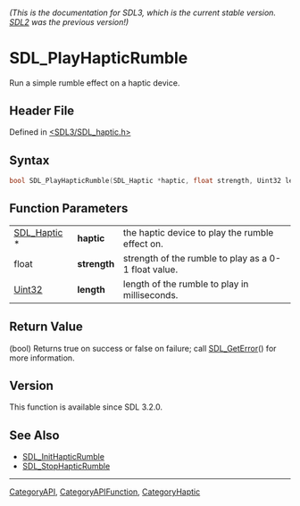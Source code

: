 ###### (This is the documentation for SDL3, which is the current stable version. [SDL2](https://wiki.libsdl.org/SDL2/) was the previous version!)
# SDL_PlayHapticRumble

Run a simple rumble effect on a haptic device.

## Header File

Defined in [<SDL3/SDL_haptic.h>](https://github.com/libsdl-org/SDL/blob/main/include/SDL3/SDL_haptic.h)

## Syntax

```c
bool SDL_PlayHapticRumble(SDL_Haptic *haptic, float strength, Uint32 length);
```

## Function Parameters

|                            |              |                                                      |
| -------------------------- | ------------ | ---------------------------------------------------- |
| [SDL_Haptic](SDL_Haptic) * | **haptic**   | the haptic device to play the rumble effect on.      |
| float                      | **strength** | strength of the rumble to play as a 0-1 float value. |
| [Uint32](Uint32)           | **length**   | length of the rumble to play in milliseconds.        |

## Return Value

(bool) Returns true on success or false on failure; call
[SDL_GetError](SDL_GetError)() for more information.

## Version

This function is available since SDL 3.2.0.

## See Also

- [SDL_InitHapticRumble](SDL_InitHapticRumble)
- [SDL_StopHapticRumble](SDL_StopHapticRumble)

----
[CategoryAPI](CategoryAPI), [CategoryAPIFunction](CategoryAPIFunction), [CategoryHaptic](CategoryHaptic)

